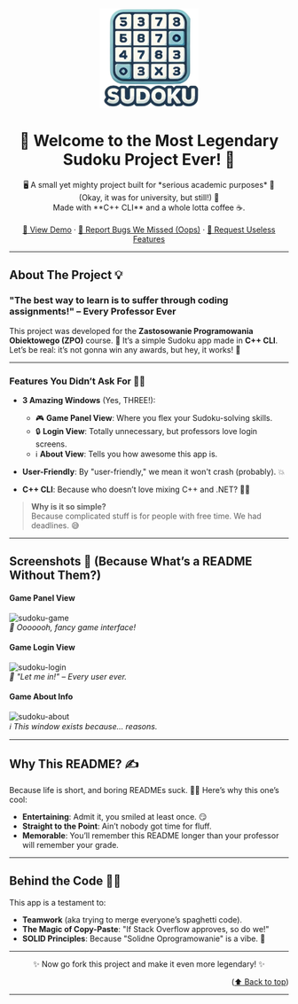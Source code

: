 <a id="readme-top"></a>
<br />
<div align="center">
  <a href="https://github.com/patryk-pszeniczny/sudoku-cpp">
    <img src="logo.png" alt="Logo" width="180" height="180">
  </a>

  <h1>🎉 Welcome to the Most Legendary Sudoku Project Ever! 🎉</h1>

  <p align="center">
    🖥️ A small yet mighty project built for *serious academic purposes* 🧐<br />
    (Okay, it was for university, but still!) 🧩<br />
    Made with **C++ CLI** and a whole lotta coffee ☕. <br />
    <br />
    <a href="https://github.com/patryk-pszeniczny/sudoku-cpp">🚀 View Demo</a>
    ·
    <a href="https://github.com/patryk-pszeniczny/sudoku-cpp/issues/new?labels=bug">🐛 Report Bugs We Missed (Oops)</a>
    ·
    <a href="https://github.com/patryk-pszeniczny/sudoku-cpp/issues/new?labels=enhancement">🌟 Request Useless Features</a>
  </p>
</div>

---

## About The Project 💡  
### "The best way to learn is to suffer through coding assignments!" – Every Professor Ever  

This project was developed for the **Zastosowanie Programowania Obiektowego (ZPO)** course. 🏫 It’s a simple Sudoku app made in **C++ CLI**. Let’s be real: it’s not gonna win any awards, but hey, it works! 🎉  

---

### Features You Didn’t Ask For 🤷‍♂️  
- **3 Amazing Windows** (Yes, THREE!):  
  - 🎮 **Game Panel View**: Where you flex your Sudoku-solving skills.  
  - 🔒 **Login View**: Totally unnecessary, but professors love login screens.  
  - ℹ️ **About View**: Tells you how awesome this app is.  

- **User-Friendly**: By "user-friendly," we mean it won't crash (probably). 💥  
- **C++ CLI**: Because who doesn’t love mixing C++ and .NET? 🧙‍♂️  

> **Why is it so simple?**  
> Because complicated stuff is for people with free time. We had deadlines. 😅  

---

## Screenshots 📸 (Because What’s a README Without Them?)  

#### Game Panel View  
![sudoku-game]  
*👀 Ooooooh, fancy game interface!*  

#### Game Login View  
![sudoku-login]  
*🔐 "Let me in!" – Every user ever.*  

#### Game About Info  
![sudoku-about]  
*ℹ️ This window exists because… reasons.*  

---

## Why This README? ✍️  
Because life is short, and boring READMEs suck. 🤷‍♂️ Here’s why this one’s cool:  
- **Entertaining**: Admit it, you smiled at least once. 😏  
- **Straight to the Point**: Ain’t nobody got time for fluff.  
- **Memorable**: You’ll remember this README longer than your professor will remember your grade.  

---

## Behind the Code 🧑‍💻  
This app is a testament to:  
- **Teamwork** (aka trying to merge everyone’s spaghetti code).  
- **The Magic of Copy-Paste**: "If Stack Overflow approves, so do we!"  
- **SOLID Principles**: Because "Solidne Oprogramowanie" is a vibe. 💪  

---

<p align="center">✨ Now go fork this project and make it even more legendary! ✨</p>

<p align="right">(<a href="#readme-top">⬆️ Back to top</a>)</p>

---

[sudoku-login]: https://i.imgur.com/i2EJ75q.png
[sudoku-game]: https://i.imgur.com/ZevSYGm.png
[sudoku-about]: https://i.imgur.com/hCHztrw.png
